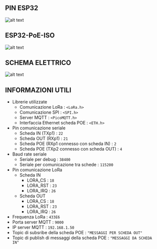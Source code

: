 ## PIN ESP32

![alt text](https://github.com/ZXerniXZ/projectDayProject/blob/a8bfcfb1ef20cd3322cd1562ea8731920c4bb927/hardware/Pin%20esp32.jpg)

## ESP32-PoE-ISO

![alt text](https://github.com/ZXerniXZ/projectDayProject/blob/1ae4fbc1a59daee72ffb16ed00dddbe3c39e25ab/hardware/ESP32-POE-ISO%20pin.png)

## SCHEMA ELETTRICO

![alt text](https://github.com/ZXerniXZ/projectDayProject/blob/e609d6a2544753bd60eccaf9365c7c5d11094055/hardware/Schema%20elettrico.png)


## INFORMAZIONI UTILI

* Librerie utilizzate
  * Comunicazione LoRa : `<LoRa.h>`
  * Comunicazione SPI : `<SPI.h>`
  * Server MQTT : `<PicoMQTT.h>`
  * Interfaccia Ethernet scheda POE : `<ETH.h>`
* Pin comunicazione seriale
  * Scheda IN (TXp1) : `22`
  * Scheda OUT (RXp1) : `21`
  * Scheda POE (RXp1 connesso con scheda IN) : `2`
  * Scheda POE (TXp2 connesso con scheda OUT) : `4`
* Baud rate seriale
  * Seriale per debug : `38400`
  * Seriale per comunicazione tra schede : `115200`
* Pin comunicazione LoRa
  * Scheda IN
    * LORA_CS : `18`
    * LORA_RST : `23`
    * LORA_IRQ : `26`
  * Scheda OUT
    * LORA_CS : `18`
    * LORA_RST : `23`
    * LORA_IRQ : `26`
* Frequenza LoRa : `433E6`
* Porta server MQTT : `9000`
* IP server MQTT : `192.168.1.50`
* Topic di subsribe della scheda POE : `"MESSAGGI PER SCHEDA OUT"`
* Topic di publish di messaggi della scheda POE : `"MESSAGGI DA SCHEDA IN"`
  

